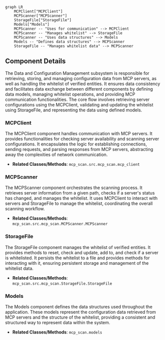 ```mermaid
graph LR
    MCPClient["MCPClient"]
    MCPScanner["MCPScanner"]
    StorageFile["StorageFile"]
    Models["Models"]
    MCPScanner -- "Uses for communication" --> MCPClient
    MCPScanner -- "Manages whitelist" --> StorageFile
    MCPScanner -- "Uses data structures" --> Models
    Models -- "Defines data structures" --> MCPScanner
    StorageFile -- "Manages whitelist data" --> MCPScanner
```

## Component Details

The Data and Configuration Management subsystem is responsible for retrieving, storing, and managing configuration data from MCP servers, as well as handling the whitelist of verified entities. It ensures data consistency and facilitates data exchange between different components by defining data models, managing whitelist operations, and providing MCP communication functionalities. The core flow involves retrieving server configurations using the MCPClient, validating and updating the whitelist using StorageFile, and representing the data using defined models.

### MCPClient
The MCPClient component handles communication with MCP servers. It provides functionalities for checking server availability and scanning server configurations. It encapsulates the logic for establishing connections, sending requests, and parsing responses from MCP servers, abstracting away the complexities of network communication.
- **Related Classes/Methods**: `mcp_scan.src.mcp_scan.mcp_client`

### MCPScanner
The MCPScanner component orchestrates the scanning process. It retrieves server information from a given path, checks if a server's status has changed, and manages the whitelist. It uses MCPClient to interact with servers and StorageFile to manage the whitelist, coordinating the overall scanning workflow.
- **Related Classes/Methods**: `mcp_scan.src.mcp_scan.MCPScanner.MCPScanner`

### StorageFile
The StorageFile component manages the whitelist of verified entities. It provides methods to reset, check and update, add to, and check if a server is whitelisted. It persists the whitelist to a file and provides methods for interacting with it, ensuring persistent storage and management of the whitelist data.
- **Related Classes/Methods**: `mcp_scan.src.mcp_scan.StorageFile.StorageFile`

### Models
The Models component defines the data structures used throughout the application. These models represent the configuration data retrieved from MCP servers and the structure of the whitelist, providing a consistent and structured way to represent data within the system.
- **Related Classes/Methods**: `mcp_scan.models`
